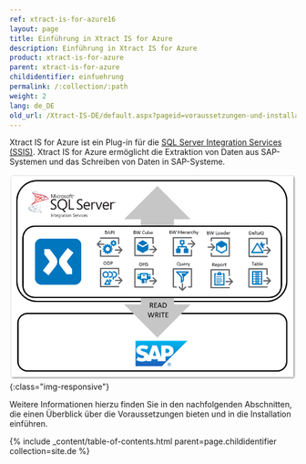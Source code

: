 ```yaml
---
ref: xtract-is-for-azure16
layout: page
title: Einführung in Xtract IS for Azure
description: Einführung in Xtract IS for Azure
product: xtract-is-for-azure
parent: xtract-is-for-azure
childidentifier: einfuehrung
permalink: /:collection/:path
weight: 2
lang: de_DE
old_url: /Xtract-IS-DE/default.aspx?pageid=voraussetzungen-und-installation
---
```

Xtract IS for Azure ist ein Plug-in für die [SQL Server Integration Services (SSIS)](https://docs.microsoft.com/en-us/sql/integration-services/sql-server-integration-services).
Xtract IS for Azure ermöglicht die Extraktion von Daten aus SAP-Systemen und das Schreiben von Daten in SAP-Systeme.

![XIS-Architecture](/img/content/xis/architectures_xis_neu.png){:class="img-responsive"}

Weitere Informationen hierzu finden Sie in den nachfolgenden Abschnitten, die einen Überblick über die Voraussetzungen bieten und in die Installation einführen.

{% include _content/table-of-contents.html parent=page.childidentifier collection=site.de %}
